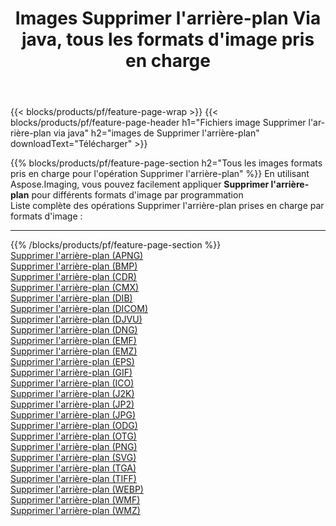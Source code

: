 ﻿---
title: Images Supprimer l'arrière-plan Via java, tous les formats d'image pris en charge 
weight: 3920
url: /fr/java/remove-background 
lang: fr
langdirlevel: 2
locales: zh-hans,ja,it,ru,de,es,fr,nl,id,lt,pl,pt,vi,tr,ko,zh-hant,ar,hi,th,sv,cs,uk,he
description: En utilisant Aspose.Imaging, vous pouvez facilement Supprimer l'arrière-plan images Via java
---

{{< blocks/products/pf/feature-page-wrap >}}
{{< blocks/products/pf/feature-page-header h1="Fichiers image Supprimer l'arrière-plan via java" h2="images de Supprimer l'arrière-plan" downloadText="Télécharger" >}}


{{% blocks/products/pf/feature-page-section  h2="Tous les images formats pris en charge pour l'opération Supprimer l'arrière-plan" %}}
En utilisant Aspose.Imaging, vous pouvez facilement appliquer **Supprimer l'arrière-plan** pour différents formats d'image par programmation
<br/>
Liste complète des opérations Supprimer l'arrière-plan prises en charge par formats d'image :
<hr/>
{{% /blocks/products/pf/feature-page-section %}}
<div class="container-fluid productfamilypage bg-gray">
    <div class="convertypes bg-gray agp-content section">
        <div class="container">
		<div class="row other-converters">
		    <div class='col-md-2 other-converter remove-lp remove-rp'><a href="/imaging/fr/java/remove-background/apng" >Supprimer l'arrière-plan (APNG)</a></div><div class='col-md-2 other-converter remove-lp remove-rp'><a href="/imaging/fr/java/remove-background/bmp" >Supprimer l'arrière-plan (BMP)</a></div><div class='col-md-2 other-converter remove-lp remove-rp'><a href="/imaging/fr/java/remove-background/cdr" >Supprimer l'arrière-plan (CDR)</a></div><div class='col-md-2 other-converter remove-lp remove-rp'><a href="/imaging/fr/java/remove-background/cmx" >Supprimer l'arrière-plan (CMX)</a></div><div class='col-md-2 other-converter remove-lp remove-rp'><a href="/imaging/fr/java/remove-background/dib" >Supprimer l'arrière-plan (DIB)</a></div><div class='col-md-2 other-converter remove-lp remove-rp'><a href="/imaging/fr/java/remove-background/dicom" >Supprimer l'arrière-plan (DICOM)</a></div><div class='col-md-2 other-converter remove-lp remove-rp'><a href="/imaging/fr/java/remove-background/djvu" >Supprimer l'arrière-plan (DJVU)</a></div><div class='col-md-2 other-converter remove-lp remove-rp'><a href="/imaging/fr/java/remove-background/dng" >Supprimer l'arrière-plan (DNG)</a></div><div class='col-md-2 other-converter remove-lp remove-rp'><a href="/imaging/fr/java/remove-background/emf" >Supprimer l'arrière-plan (EMF)</a></div><div class='col-md-2 other-converter remove-lp remove-rp'><a href="/imaging/fr/java/remove-background/emz" >Supprimer l'arrière-plan (EMZ)</a></div><div class='col-md-2 other-converter remove-lp remove-rp'><a href="/imaging/fr/java/remove-background/eps" >Supprimer l'arrière-plan (EPS)</a></div><div class='col-md-2 other-converter remove-lp remove-rp'><a href="/imaging/fr/java/remove-background/gif" >Supprimer l'arrière-plan (GIF)</a></div><div class='col-md-2 other-converter remove-lp remove-rp'><a href="/imaging/fr/java/remove-background/ico" >Supprimer l'arrière-plan (ICO)</a></div><div class='col-md-2 other-converter remove-lp remove-rp'><a href="/imaging/fr/java/remove-background/j2k" >Supprimer l'arrière-plan (J2K)</a></div><div class='col-md-2 other-converter remove-lp remove-rp'><a href="/imaging/fr/java/remove-background/jp2" >Supprimer l'arrière-plan (JP2)</a></div><div class='col-md-2 other-converter remove-lp remove-rp'><a href="/imaging/fr/java/remove-background/jpg" >Supprimer l'arrière-plan (JPG)</a></div><div class='col-md-2 other-converter remove-lp remove-rp'><a href="/imaging/fr/java/remove-background/odg" >Supprimer l'arrière-plan (ODG)</a></div><div class='col-md-2 other-converter remove-lp remove-rp'><a href="/imaging/fr/java/remove-background/otg" >Supprimer l'arrière-plan (OTG)</a></div><div class='col-md-2 other-converter remove-lp remove-rp'><a href="/imaging/fr/java/remove-background/png" >Supprimer l'arrière-plan (PNG)</a></div><div class='col-md-2 other-converter remove-lp remove-rp'><a href="/imaging/fr/java/remove-background/svg" >Supprimer l'arrière-plan (SVG)</a></div><div class='col-md-2 other-converter remove-lp remove-rp'><a href="/imaging/fr/java/remove-background/tga" >Supprimer l'arrière-plan (TGA)</a></div><div class='col-md-2 other-converter remove-lp remove-rp'><a href="/imaging/fr/java/remove-background/tiff" >Supprimer l'arrière-plan (TIFF)</a></div><div class='col-md-2 other-converter remove-lp remove-rp'><a href="/imaging/fr/java/remove-background/webp" >Supprimer l'arrière-plan (WEBP)</a></div><div class='col-md-2 other-converter remove-lp remove-rp'><a href="/imaging/fr/java/remove-background/wmf" >Supprimer l'arrière-plan (WMF)</a></div><div class='col-md-2 other-converter remove-lp remove-rp'><a href="/imaging/fr/java/remove-background/wmz" >Supprimer l'arrière-plan (WMZ)</a></div>
                </div>
        </div>
    </div>
</div>
<br/>
